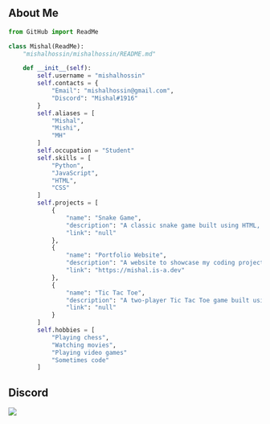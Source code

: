 
About Me
--------
```python
from GitHub import ReadMe

class Mishal(ReadMe):
    "mishalhossin/mishalhossin/README.md"

    def __init__(self):
        self.username = "mishalhossin"
        self.contacts = {
            "Email": "mishalhossin@gmail.com",
            "Discord": "Mishal#1916"
        }
        self.aliases = [
            "Mishal",
            "Mishi",
            "MH"
        ]
        self.occupation = "Student"
        self.skills = [
            "Python",
            "JavaScript",
            "HTML",
            "CSS"
        ]
        self.projects = [
            {
                "name": "Snake Game",
                "description": "A classic snake game built using HTML, CSS, JS",
                "link": "null"
            },
            {
                "name": "Portfolio Website",
                "description": "A website to showcase my coding projects",
                "link": "https://mishal.is-a.dev"
            },
            {
                "name": "Tic Tac Toe",
                "description": "A two-player Tic Tac Toe game built using JavaScript",
                "link": "null"
            }
        ]
        self.hobbies = [
            "Playing chess",
            "Watching movies",
            "Playing video games"
            "Sometimes code"
        ]

```
Discord
--------

<a href="https://discord.com/users/1025245410224263258"  align="left">
    <img src="https://lanyard.cnrad.dev/api/1025245410224263258?theme=dark&bg=171515&borderRadius=50px&animated=true&idleMessage=PRobly%20Dying%20Idk">
  </a>
